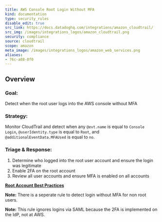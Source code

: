 ```yaml
---
title: AWS Console Root Login Without MFA
kind: documentation
type: security_rules
disable_edit: true
src_link: https://docs.datadoghq.com/integrations/amazon_cloudtrail/
src_img: /images/integrations_logos/amazon_cloudtrail.png
security: compliance
source: cloudtrail
scope: amazon
meta_image: /images/integrations_logos/amazon_web_services.png
aliases:
- 76c-a88-8f0
---
```


## Overview

### **Goal:**
Detect when the root user logs into the AWS console without MFA

### **Strategy:**
Monitor CloudTrail and detect when any `@evt.name` is equal to `Console Login`, `@userIdentity.type` is equal to `Root`, and `@additionalEventData.MFAUsed` is equal to `no`. 

### **Triage & Response:**
1. Determine who logged into the root user account and ensure the login was legitimate
2. Enable 2FA on the root account
3. Review all user accounts and ensure MFA is enabled on all accounts 

**[Root Account Best Practices][1]**

**Note:** There is a seperate rule to detect login without MFA for non root users.

**Note:** This rule ignores logins via SAML because the 2FA is implemented on the IdP, not at AWS.

[1]: https://docs.aws.amazon.com/IAM/latest/UserGuide/id_root-user.html
